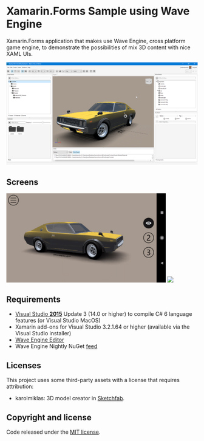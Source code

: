 # Xamarin.Forms Sample using Wave Engine

Xamarin.Forms  application that makes use Wave Engine, cross platform game engine, to demonstrate the possibilities of mix 3D content with nice XAML UIs.

<img src="images/editor.png" alt="Editor" Width="800" />

## Screens

<img src="images/car-3d-sample-01.gif" Width="420" /> <img src="images/car-3d-sample-02.gif" Width="420" />

## Requirements

* [Visual Studio __2015__](https://www.visualstudio.com/en-us/products/vs-2015-product-editions.aspx) Update 3 (14.0 or higher) to compile C# 6 language features (or Visual Studio MacOS)
* Xamarin add-ons for Visual Studio 3.2.1.64 or higher (available via the Visual Studio installer)
* [Wave Engine Editor](https://waveengine.net/Downloads)
* Wave Engine Nightly NuGet [feed](https://www.myget.org/F/waveengine-nightly/api/v3/index.json)

## Licenses

This project uses some third-party assets with a license that requires attribution:

- karolmiklas: 3D model creator in [Sketchfab](https://sketchfab.com/karolmiklas).

## Copyright and license

Code released under the [MIT license](https://opensource.org/licenses/MIT).